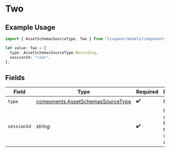 # Two

## Example Usage

```typescript
import { AssetSchemasSourceType, Two } from "livepeer/models/components";

let value: Two = {
  type: AssetSchemasSourceType.Recording,
  sessionId: "<id>",
};
```

## Fields

| Field                                                                                  | Type                                                                                   | Required                                                                               | Description                                                                            |
| -------------------------------------------------------------------------------------- | -------------------------------------------------------------------------------------- | -------------------------------------------------------------------------------------- | -------------------------------------------------------------------------------------- |
| `type`                                                                                 | [components.AssetSchemasSourceType](../../models/components/assetschemassourcetype.md) | :heavy_check_mark:                                                                     | N/A                                                                                    |
| `sessionId`                                                                            | *string*                                                                               | :heavy_check_mark:                                                                     | ID of the session from which this asset was created                                    |